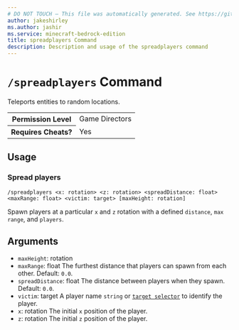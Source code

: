 ```yaml
---
# DO NOT TOUCH — This file was automatically generated. See https://github.com/mojang/minecraftapidocsgenerator to modify descriptions, examples, etc.
author: jakeshirley
ms.author: jashir
ms.service: minecraft-bedrock-edition
title: spreadplayers Command
description: Description and usage of the spreadplayers command
---
```

# `/spreadplayers` Command
Teleports entities to random locations.

<table>
  <tr>
    <th>Permission Level</th>
    <td>Game Directors</td>
  </tr>
  <tr>
    <th>Requires Cheats?</th>
    <td>Yes</td>
  </tr>
</table>

## Usage
### Spread players
`/spreadplayers <x: rotation> <z: rotation> <spreadDistance: float> <maxRange: float> <victim: target> [maxHeight: rotation]`

Spawn players at a particular `x` and `z` rotation with a defined `distance`, `max range`, and `players`.

## Arguments
- `maxHeight`: rotation
- `maxRange`: float
The furthest distance that players can spawn from each other.
Default: `0.0`.
- `spreadDistance`: float
The distance between players when they spawn.
Default: `0.0`.
- `victim`: target
A player name `string` or [`target selector`](https://learn.microsoft.com/minecraft/creator/documents/commandsintroduction#target-selectors) to identify the player.
- `x`: rotation
The initial `x` position of the player.
- `z`: rotation
The initial `z` position of the player.
